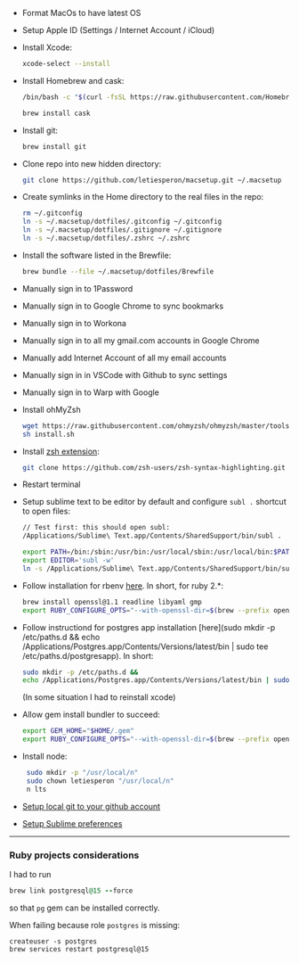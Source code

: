 - Format MacOs to have latest OS
- Setup Apple ID (Settings / Internet Account / iCloud)

- Install Xcode:

  ```bash
  xcode-select --install
  ```

- Install Homebrew and cask:

  ```bash
  /bin/bash -c "$(curl -fsSL https://raw.githubusercontent.com/Homebrew/install/HEAD/install.sh)"

  brew install cask
  ```

- Install git:

  ```bash
  brew install git
  ```

- Clone repo into new hidden directory:

  ```bash
  git clone https://github.com/letiesperon/macsetup.git ~/.macsetup
  ```

- Create symlinks in the Home directory to the real files in the repo:

  ```bash
  rm ~/.gitconfig
  ln -s ~/.macsetup/dotfiles/.gitconfig ~/.gitconfig
  ln -s ~/.macsetup/dotfiles/.gitignore ~/.gitignore
  ln -s ~/.macsetup/dotfiles/.zshrc ~/.zshrc
  ```

- Install the software listed in the Brewfile:

  ```bash
  brew bundle --file ~/.macsetup/dotfiles/Brewfile
  ```

- Manually sign in to 1Password
- Manually sign in to Google Chrome to sync bookmarks
- Manually sign in to Workona
- Manually sign in to all my gmail.com accounts in Google Chrome
- Manually add Internet Account of all my email accounts
- Manually sign in in VSCode with Github to sync settings
- Manually sign in to Warp with Google

- Install ohMyZsh

  ```bash
  wget https://raw.githubusercontent.com/ohmyzsh/ohmyzsh/master/tools/install.sh
  sh install.sh
  ```

- Install [zsh extension](https://formulae.brew.sh/formula/zsh-syntax-highlighting):

  ```bash
  git clone https://github.com/zsh-users/zsh-syntax-highlighting.git ${ZSH_CUSTOM:-~/.oh-my-zsh/custom}/plugins/zsh-syntax-highlighting
  ```

- Restart terminal

- Setup sublime text to be editor by default and configure `subl .` shortcut to open files:

  ```bash
  // Test first: this should open subl:
  /Applications/Sublime\ Text.app/Contents/SharedSupport/bin/subl .

  export PATH=/bin:/sbin:/usr/bin:/usr/local/sbin:/usr/local/bin:$PATH
  export EDITOR='subl -w'
  ln -s /Applications/Sublime\ Text.app/Contents/SharedSupport/bin/subl /usr/local/bin/subl
  ```

- Follow installation for rbenv [here](https://github.com/rbenv/ruby-build/wiki#suggested-build-environment). In short, for ruby 2.\*:

  ```bash
  brew install openssl@1.1 readline libyaml gmp
  export RUBY_CONFIGURE_OPTS="--with-openssl-dir=$(brew --prefix openssl@1.1)"
  ```

- Follow instructiond for postgres app installation [here](sudo mkdir -p /etc/paths.d &&
  echo /Applications/Postgres.app/Contents/Versions/latest/bin | sudo tee /etc/paths.d/postgresapp). In short:

  ```bash
  sudo mkdir -p /etc/paths.d &&
  echo /Applications/Postgres.app/Contents/Versions/latest/bin | sudo tee /etc/paths.d/postgresapp
  ```

  (In some situation I had to reinstall xcode)

- Allow gem install bundler to succeed:

  ```bash
  export GEM_HOME="$HOME/.gem"
  export RUBY_CONFIGURE_OPTS="--with-openssl-dir=$(brew --prefix openssl@1.1)"
  ```

- Install node:

  ```bash
   sudo mkdir -p "/usr/local/n"
   sudo chown letiesperon "/usr/local/n"
   n lts
  ```

- [Setup local git to your github account](https://gist.github.com/letiesperon/ce8217bc99195032f9dda3c67b424150)
- [Setup Sublime preferences](https://gist.github.com/letiesperon/7090a100902871cb2b9f6941a1f430ed)

---

### Ruby projects considerations

I had to run

```ruby
brew link postgresql@15 --force
```

so that `pg` gem can be installed correctly.

When failing because role `postgres` is missing:

```
createuser -s postgres
brew services restart postgresql@15
```
